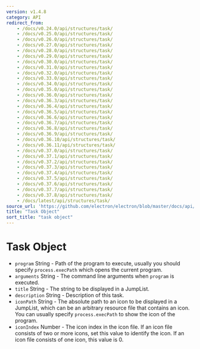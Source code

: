 ```yaml
---
version: v1.4.8
category: API
redirect_from:
    - /docs/v0.24.0/api/structures/task/
    - /docs/v0.25.0/api/structures/task/
    - /docs/v0.26.0/api/structures/task/
    - /docs/v0.27.0/api/structures/task/
    - /docs/v0.28.0/api/structures/task/
    - /docs/v0.29.0/api/structures/task/
    - /docs/v0.30.0/api/structures/task/
    - /docs/v0.31.0/api/structures/task/
    - /docs/v0.32.0/api/structures/task/
    - /docs/v0.33.0/api/structures/task/
    - /docs/v0.34.0/api/structures/task/
    - /docs/v0.35.0/api/structures/task/
    - /docs/v0.36.0/api/structures/task/
    - /docs/v0.36.3/api/structures/task/
    - /docs/v0.36.4/api/structures/task/
    - /docs/v0.36.5/api/structures/task/
    - /docs/v0.36.6/api/structures/task/
    - /docs/v0.36.7/api/structures/task/
    - /docs/v0.36.8/api/structures/task/
    - /docs/v0.36.9/api/structures/task/
    - /docs/v0.36.10/api/structures/task/
    - /docs/v0.36.11/api/structures/task/
    - /docs/v0.37.0/api/structures/task/
    - /docs/v0.37.1/api/structures/task/
    - /docs/v0.37.2/api/structures/task/
    - /docs/v0.37.3/api/structures/task/
    - /docs/v0.37.4/api/structures/task/
    - /docs/v0.37.5/api/structures/task/
    - /docs/v0.37.6/api/structures/task/
    - /docs/v0.37.7/api/structures/task/
    - /docs/v0.37.8/api/structures/task/
    - /docs/latest/api/structures/task/
source_url: 'https://github.com/electron/electron/blob/master/docs/api/structures/task.md'
title: "Task Object"
sort_title: "task object"
---
```


# Task Object

* `program` String - Path of the program to execute, usually you should
  specify `process.execPath` which opens the current program.
* `arguments` String - The command line arguments when `program` is
  executed.
* `title` String - The string to be displayed in a JumpList.
* `description` String - Description of this task.
* `iconPath` String - The absolute path to an icon to be displayed in a
  JumpList, which can be an arbitrary resource file that contains an icon. You
  can usually specify `process.execPath` to show the icon of the program.
* `iconIndex` Number - The icon index in the icon file. If an icon file
  consists of two or more icons, set this value to identify the icon. If an
  icon file consists of one icon, this value is 0.
